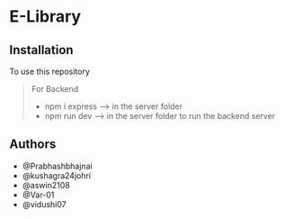 # E-Library

## Installation
To use this repository
> For Backend
> * npm i express --> in the server folder
> * npm run dev --> in the server folder to run the backend server

## Authors
* @Prabhashbhajnai
* @kushagra24johri
* @aswin2108
* @Var-01
* @vidushi07